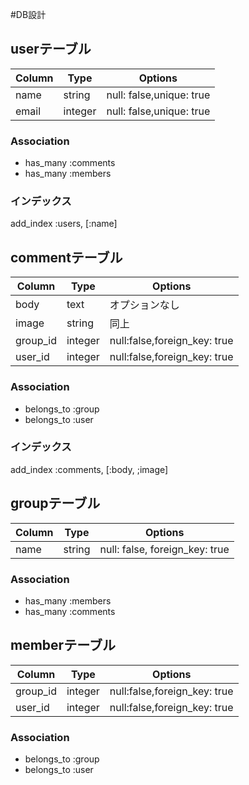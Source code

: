 #DB設計

## userテーブル

|Column|Type|Options|
|------|----|-------|
|name|string|null: false,unique: true|
|email|integer|null: false,unique: true|

### Association
- has_many :comments
- has_many :members

### インデックス
add_index :users, [:name]

## commentテーブル

|Column|Type|Options|
|------|----|-------|
|body|text|オプションなし|
|image|string|同上|
|group_id|integer|null:false,foreign_key: true|
|user_id|integer|null:false,foreign_key: true|

### Association
- belongs_to :group
- belongs_to :user

### インデックス
add_index :comments, [:body, ;image]

## groupテーブル

|Column|Type|Options|
|------|----|-------|
|name|string|null: false, foreign_key: true|

### Association
- has_many :members
- has_many :comments

## memberテーブル

|Column|Type|Options|
|------|----|-------|
|group_id|integer|null:false,foreign_key: true|
|user_id|integer|null:false,foreign_key: true|

### Association
- belongs_to :group
- belongs_to :user
